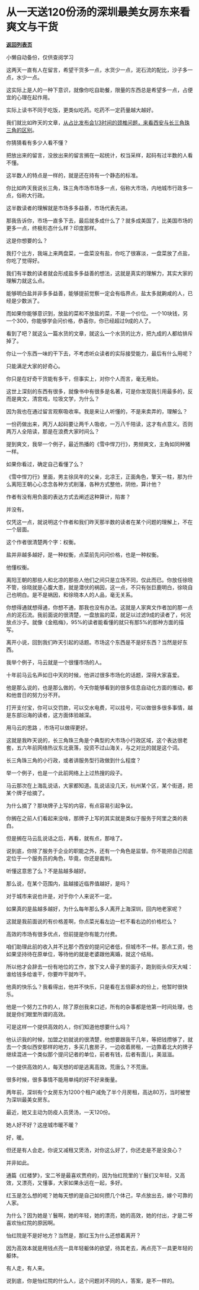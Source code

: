 # 从一天送120份汤的深圳最美女房东来看爽文与干货

[**返回列表页**](/gzh/记忆承载)

小懒自动备份，仅供查阅学习

这两天一直有人在留言，希望干货多一点，水货少一点，泥石流的配比，沙子多一点，水少一点。  

  

这实际上是人的一种下意识，就像你吃自助餐，限量的东西总是希望多一点，占便宜的心理在起作用。  

  

实际上读书不同于吃饭，更类似吃药。吃药不一定药量越大越好。  

  

我们就比如昨天的文章，[从占比发布会1/3时间的颈椎问题，来看西安与长三角珠三角的区别](http://mp.weixin.qq.com/s?__biz=MzU0MjYwNDU2Mw==&mid=2247503566&idx=1&sn=1745bfef9f263e8fcb744b4d6fb5738b&chksm=fb1aa2b2cc6d2ba48e70bc301b564cb7c077d21a6ada7a0eac7f0fcf9dca7592753091aa5e7b&scene=21#wechat_redirect)。  

  

你猜猜看有多少人看不懂？

  

把放出来的留言，没放出来的留言搁在一起统计，权当采样，起码有过半数的人看不懂。  

  

这半数人的特点是一样的，就是还在持有一个静态的标准。  

  

你比如昨天我说长三角，珠三角市场市场多一点，俗称大市场，内地城市行政多一点，俗称大行政。  

  

这半数读者的理解就是市场多多益善，市场代表先进。  

  

那我告诉你，市场一直多下去，最后就多成什么了？就多成美国了，比美国市场的更多一点，终极形态什么样？印度那样。  

  

这是你想要的么？  

  

我打个比方，我端上来两盘菜，一盘菜没有盐，你吃了很寡淡，一盘菜放了点盐，你吃了觉得好。  

  

我们有半数的读者就会形成盐多多益善的想法，这就是真实的理解力，其实大家的理解力就这么点。

  

能够明白盐并非多多益善，能够提前觉察一定会有临界点，盐太多就齁咸的人，已经是少数派了。

  

而如果你能够意识到，放盐的菜和不放盐的菜，不是一个价位。一个10块钱，另一个300，你能够学会问价格，恭喜你，你已经超过9成的人了。  

  

看到了吧？就这么一篇水货的文章，就这么一个水货的比方，把九成的人都给排斥掉了。  

  

你让一个东西一味的干下去，不考虑听众读者的实际接受能力，最后有什么用呢？

  

只能满足大家的好奇心。  

  

你只是在好奇干货能有多干，但事实上，对你个人而言，毫无用处。  

  

这世上深刻的东西有很多，就像书中有很多是名著，可是你发现我引用最多的，反而是爽文，清宫戏，垃圾文学，为什么？  

  

因为我也在通过留言观察吸收率。我是来让人听懂的，不是来卖弄的，理解么？

  

一份药做出来，两万人起码要让两千人吸收，一万八千陪读，这才有点意义。否则两万人全陪读，那是在浪费大家时间么？  

  

提到爽文，我举一个例子，最近热播的《雪中悍刀行》，男频爽文，主角如同种猪一样。

  

如果你看过，确定自己看懂了么？  

  

《雪中悍刀行》里面，男主徐凤年的父亲，北凉王，正面角色，擎天一柱，那为什么离阳王朝心心念念各种方式削藩，各种方式整他，阴他，算计他？

  

作者有没有用负面的表达方式去阐述这种算计，陷害？

  

并没有。  

  

仅凭这一点，就说明这个作者和我们昨天那半数的读者在某个问题的理解上，不在一个层面。  

  

这个作者很清楚两个字：权衡。  

  
盐并非越多越好，是一种权衡，点菜前先问问价格，也是一种权衡。  

  

他懂权衡。

  

离阳王朝的那些人和北凉的那些人他们之间只是立场不同，仅此而已。你放任徐晓不管，徐晓就是心腹大患，就是潜伏的祸因，这一点，不只有张巨鹿明白，徐晓自己也明白。是不是祸因，和徐晓本人的人品，毫无关系。  

  

你想得通就想得通，你想不通，那我也没有办法。这就是人家爽文作者加的那一点点的泥石流。我前面说的很清楚，一盘放盐的菜，就足以过滤9成的读者了，何况放点沙子。就像《金瓶梅》，95%的读者能看懂的就只有那5%的那种方面的描写。

  

离开小说，回到我们昨天引起的话题。市场这个东西是不是好东西？当然是好东西。

  

我举个例子，马云就是一个很懂市场的人。  

  

十年前马云名声如日中天的时候，他讲过很多市场化的话题，深得大家喜爱。  

  

他是那么说的，也是那么做的，今天你能够看到的很多信息自动化方面的推动，都和他昔日的努力分不开。  

  

打开支付宝，你可以交罚款，可以交水电费，可以挂号，可以做很多很多事情，越是东部沿海的读者，这方面体验越深。  

  

用马云的思路 ，市场可以做得更好。  

  

这就是我昨天说的，长三角珠三角是个典型的大市场小行政区域，这个表达很老套，五六年前网络热议东北衰落，投资不过山海关，与之对比的就是这个词。  

  

长三角珠三角的小行政，或者讲服务型行政做到什么程度？

  

举一个例子，也是一个此前网络上上过热搜的段子。  

  

马云那次在上海乱说话，大家都知道。乱说话没几天，杭州某个区，某个街道，把某个牌子给摘了。  

  

为什么摘了？那块牌子上写的内容，有点容易引起争议。

  

你搁在之前人们看起来没啥，那牌子上写的其实就是类似于服务于阿里之类的表白。  

  

但是搁在马云乱说话之后，再看，就有点，那啥了。

  

说到底，你除了服务于企业的职能之外，还有一个角色是监督。你不能把自己彻底定位于一个服务员的角色，毕竟，你还是裁判。  

  

听懂这意思了么？不是盐越多越好。  

  

那么说，在某个范围内，盐越接近临界值越好，是吗？  

  

对于城市来说也许是，对于你个人来说不一定。  

  

如果真的是盐越多越好，为什么每年那么多人离开上海深圳，回内地老家呢？

  

这就是我前面说的有价格差啊，你点菜光看左边一栏不看右边的价格栏么？

  

高效的市场有很多优点，但前提是你有能力付费。  

  

咱们助理此前的收入并不比那个西安的提问记者低，但城市不一样。那点工资，他如果坚持待在原单位，等待他的就是老婆跟他离婚，就这个结局。

  

所以他才会辞去一份有地位的工作，放下文人骨子里的面子，跑到街头仰天大喊：谁给钱多给谁干，你要咋干就咋干。

  

他真的快乐么？我看得出，他并不快乐，只是看在五倍薪水的份上，他暂时很快乐。  

  

他是一个努力工作的人，除了原创我来口述，所有的杂事都是他第一时间处理，也就是你们眼里所谓的高效。

  

可是这样一个提供高效的人，你们知道他想要什么吗？  

  

他认识我的时候，加盟之初就说的很清楚，他想要跟我干几年，等把钱攒够了，就去一个类似西安那样的地方，多买几套房子，一边收着房租，一边靠着北大的牌子继续混进一个类似那个提问记者的单位，前者有钱，后者有面儿，美滋滋。

  

一个提供高效的人，每天想的却是逃离高效。荒唐么？不荒唐。

  

很多时候，很多事情不能用单纯的好不好来衡量。  

  

两年前，深圳有个女房东为1200个租户减免了半个月房租，高达80万，当时被誉为深圳最美女房东。

  

最近，她又主动为防疫人员煲汤，一天120份。  

  

她人好不好？这座城市暖不暖？

  

好，暖。

  

但还是有人会走。你说又减租又煲汤，对你这么好了，你还走是不是没良心？  

  

并非如此。

  

通篇《红楼梦》，宝二爷是最喜欢贾府的，因为怡红院里的丫鬟们又年轻，又高效，又漂亮，又懂事，大家如果永远在一起，多好。

  

红玉是怎么想的呢？她每天想的是自己如何攒几个体己，早点放出去，嫁个可靠的人家。

  

为什么？因为她是丫鬟啊，她的年轻，她的漂亮，她的高效，她的付出，才是二爷喜欢怡红院的原因啊。  

  

怡红院是不是好地方？当然是，那红玉为什么还想着离开？

  

因为高效本就是用钱点亮一具年轻躯体的欲望，待其老去，再点亮下一具更年轻的躯体。

  

有人走，有人来。

  

说到底，你是怡红院的什么人，这个问题对不同的人，答案，是不一样的。

